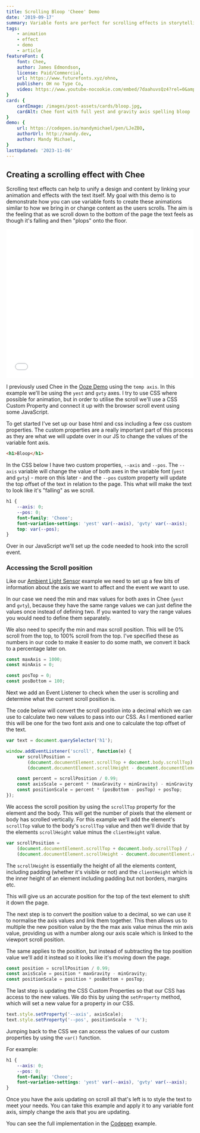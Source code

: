 ```yaml
---
title: Scrolling Bloop 'Cheee' Demo
date: '2019-09-17'
summary: Variable fonts are perfect for scrolling effects in storytelling and interactive webpages as they enable animation without losing the practicality, accessibility and ease of real fonts
tags:
    - animation
    - effect
    - demo
    - article
featureFont: {
    font: Chee, 
    author: James Edmondson,
    license: Paid/Commercial,
    url: https://www.futurefonts.xyz/ohno,
    publisher: OH no Type Co,   
    video: https://www.youtube-nocookie.com/embed/7daahuvsQz4?rel=0&amp;controls=0&amp;showinfo=0,
}
card: {
    cardImage: /images/post-assets/cards/bloop.jpg,
    cardAlt: Chee font with full yest and gravity axis spelling bloop
}
demo: {
    url: https://codepen.io/mandymichael/pen/LJeZBO,
    authorUrl: http://mandy.dev,
    author: Mandy Michael,
}
lastUpdated: '2023-11-06'
---
```


## Creating a scrolling effect with Chee

Scrolling text effects can help to unify a design and content by linking your animation and effects with the text itself. My goal with this demo is to demonstrate how you can use variable fonts to create these animations similar to how we bring in or change content as the users scrolls. The aim is the feeling that as we scroll down to the bottom of the page the text feels as though it's falling and then "plops" onto the floor.

<div class="codepen"><div class="codepen"><iframe height="400" style="width: 100%;" scrolling="no" title="Scrolling variable font effect change" src="//codepen.io/mandymichael/embed/LJeZBO/?height=300&theme-id=dark&default-tab=result" frameBorder="no" allowtransparency="true" allowFullScreen="true"></iframe></div></div>

I previously used Chee in the <a href="/ooze-cheee-demo">Ooze Demo</a> using the `temp axis`. In this example we'll be using the `yest` and `gvty` axes. I try to use CSS where possible for animation, but in order to utilise the scroll we'll use a CSS Custom Property and connect it up with the browser scroll event using some JavaScript.

To get started I've set up our base html and css including a few css custom properties. The custom properties are a really important part of this process as they are what we will update over in our JS to change the values of the variable font axis.

```html
<h1>Bloop</h1>
```

In the CSS below I have two custom properties, `--axis` and `--pos`. The `--axis` variable will change the value of both axes in the variable font (`yest` and `gvty`) - more on this later - and the `--pos` custom property will update the top offset of the text in relation to the page. This what will make the text to look like it's "falling" as we scroll.

```css
h1 {
    --axis: 0;
    --pos: 0;
    font-family: 'Cheee';
    font-variation-settings: 'yest' var(--axis), 'gvty' var(--axis);
    top: var(--pos);
}
```

Over in our JavaScript we'll set up the code needed to hook into the scroll event.

### Accessing the Scroll position

Like our [Ambient Light Sensor](/light-sensor-demo) example we need to set up a few bits of information about the axis we want to affect and the event we want to use.

In our case we need the min and max values for both axes in Chee (`yest` and `gvty`), because they have the same range values we can just define the values once instead of defining two. If you wanted to vary the range values you would need to define them separately. 

We also need to specify the min and max scroll position. This will be 0% scroll from the top, to 100% scroll from the top. I've specified these as numbers in our code to make it easier to do some math, we convert it back to a percentage later on.

```js
const maxAxis = 1000;
const minAxis = 0;

const posTop = 0;
const posBottom = 100;
```

Next we add an Event Listener to check when the user is scrolling and determine what the current scroll position is.

The code below will convert the scroll position into a decimal which we can use to calculate two new values to pass into our CSS. As I mentioned earlier this will be one for the two font axis and one to calculate the top offset of the text.

```js
var text = document.querySelector('h1');

window.addEventListener('scroll', function(e) {
    var scrollPosition =
        (document.documentElement.scrollTop + document.body.scrollTop) /
        (document.documentElement.scrollHeight - document.documentElement.clientHeight);

    const percent = scrollPosition / 0.99;
    const axisScale = percent * (maxGravity + minGravity) - minGravity;
    const positionScale = percent * (posBottom - posTop) + posTop;
});
```

We access the scroll position by using the `scrollTop` property for the element and the body. This will get the number of pixels that the element or body has scrolled vertically. For this example we'll add the element's `scrollTop` value to the body's `scrollTop` value and then we'll divide that by the elements `scrollHeight` value minus the `clientHeight` value.

```js
var scrollPosition =
    (document.documentElement.scrollTop + document.body.scrollTop) /
    (document.documentElement.scrollHeight - document.documentElement.clientHeight);
```

The `scrollHeight` is essentially the height of all the elements content, including padding (whether it's visible or not) and the `clientHeight` which is the inner height of an element including padding but not borders, margins etc.

This will give us an accurate position for the top of the text element to shift it down the page.

The next step is to convert the position value to a decimal, so we can use it to normalise the axis values and link them together. This then allows us to multiple the new position value by the the max axis value minus the min axis value, providing us with a number along our axis scale which is linked to the viewport scroll position.

The same applies to the position, but instead of subtracting the top position value we'll add it instead so it looks like it's moving down the page.

```js
const position = scrollPosition / 0.99;
const axisScale = position * maxGravity - minGravity;
const positionScale = position * posBottom + posTop;
```

The last step is updating the CSS Custom Properties so that our CSS has access to the new values. We do this by using the `setProperty` method, which will set a new value for a property in our CSS.

```js
text.style.setProperty('--axis', axisScale);
text.style.setProperty('--pos', positionScale + '%');
```

Jumping back to the CSS we can access the values of our custom properties by using the `var()` function.

For example:

```css
h1 {
    --axis: 0;
    --pos: 0;
    font-family: 'Cheee';
    font-variation-settings: 'yest' var(--axis), 'gvty' var(--axis);
}
```

Once you have the axis updating on scroll all that's left is to style the text to meet your needs. You can take this example and apply it to any variable font axis, simply change the axis that you are updating.

You can see the full implementation in the [Codepen]({{Codepen}}) example.
